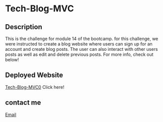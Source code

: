 # Tech-Blog-MVC

## Description 
This is the challenge for module 14 of the bootcamp. for this challenge, we were instructed to create a blog website where users can sign up for an account and create blog posts. The user can also interact with other users posts as well as edit and delete previous posts. For more info, check out below! 

## Deployed Website 
[Tech-Blog-MVC0](https://obscure-badlands-86186.herokuapp.com)
Click here!

## contact me 
[Email](Jesseponce233@gmail.com)

